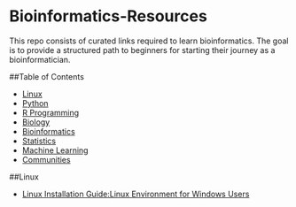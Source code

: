 # Bioinformatics-Resources

This repo consists of curated links required to learn bioinformatics. The goal is to provide a structured path to beginners for starting their journey as a bioinformatician.


##Table of Contents
- [Linux](#linux)
- [Python](#Python)
- [R Programming](#R)
- [Biology](#Biology)
- [Bioinformatics](Bioinformatics)
- [Statistics](#Statistics)
- [Machine Learning](#MachineLearning)
- [Communities](#Communities)

##Linux
- [Linux Installation Guide:Linux Environment for Windows Users](https://documentation.ubuntu.com/wsl/stable/howto/install-ubuntu-wsl2/)
